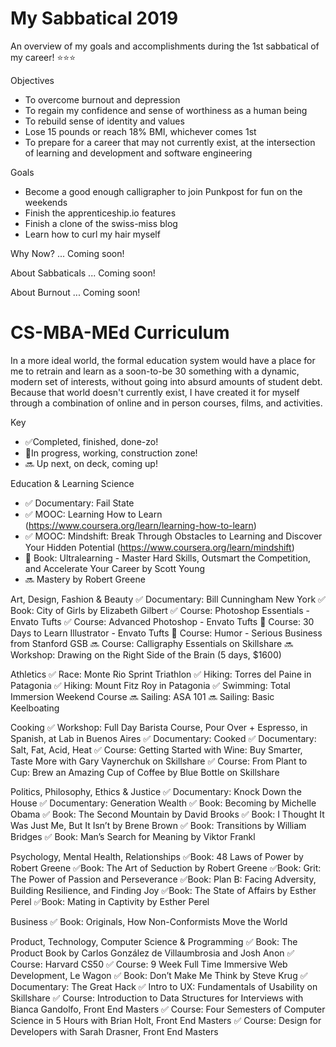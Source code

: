 # My Sabbatical 2019
An overview of my goals and accomplishments during the 1st sabbatical of my career! ⭐⭐⭐

Objectives
- To overcome burnout and depression 
- To regain my confidence and sense of worthiness as a human being
- To rebuild sense of identity and values 
- Lose 15 pounds or reach 18% BMI, whichever comes 1st 
- To prepare for a career that may not currently exist, at the intersection of learning and development and software engineering 

Goals
- Become a good enough calligrapher to join Punkpost for fun on the weekends
- Finish the apprenticeship.io features 
- Finish a clone of the swiss-miss blog 
- Learn how to curl my hair myself 

Why Now? 
... Coming soon! 

About Sabbaticals
... Coming soon! 

About Burnout
... Coming soon!

# CS-MBA-MEd Curriculum
In a more ideal world, the formal education system would have a place for me to retrain and learn as a soon-to-be 30 something with a dynamic, modern set of interests, without going into absurd amounts of student debt. Because that world doesn't currently exist, I have created it for myself through a combination of online and in person courses, films, and activities. 

Key 
- ✅Completed, finished, done-zo! 
- 🚧In progress, working, construction zone! 
- 🔜 Up next, on deck, coming up! 

Education & Learning Science
- ✅ Documentary: Fail State
- ✅ MOOC: Learning How to Learn (https://www.coursera.org/learn/learning-how-to-learn) 
- ✅ MOOC: Mindshift: Break Through Obstacles to Learning and Discover Your Hidden Potential (https://www.coursera.org/learn/mindshift)
- 🚧 Book: Ultralearning - Master Hard Skills, Outsmart the Competition, and Accelerate Your Career by Scott Young
- 🔜 Mastery by Robert Greene

Art, Design, Fashion & Beauty
✅ Documentary: Bill Cunningham New York
✅ Book: City of Girls by Elizabeth Gilbert
✅ Course: Photoshop Essentials - Envato Tufts
✅ Course: Advanced Photoshop - Envato Tufts 
🚧 Course: 30 Days to Learn Illustrator - Envato Tufts 
🚧 Course: Humor - Serious Business from Stanford GSB
🔜 Course: Calligraphy Essentials on Skillshare
🔜 Workshop: Drawing on the Right Side of the Brain (5 days, $1600)

Athletics
✅ Race: Monte Rio Sprint Triathlon
✅ Hiking: Torres del Paine in Patagonia
✅ Hiking: Mount Fitz Roy in Patagonia 
✅ Swimming: Total Immersion Weekend Course
🔜 Sailing: ASA 101 
🔜 Sailing: Basic Keelboating 

Cooking 
✅ Workshop: Full Day Barista Course, Pour Over + Espresso, in Spanish, at Lab in Buenos Aires 
✅ Documentary: Cooked
✅ Documentary: Salt, Fat, Acid, Heat 
✅ Course: Getting Started with Wine: Buy Smarter, Taste More with Gary Vaynerchuk on Skillshare
✅ Course: From Plant to Cup: Brew an Amazing Cup of Coffee by Blue Bottle on Skillshare

Politics, Philosophy, Ethics & Justice
✅ Documentary: Knock Down the House 
✅ Documentary: Generation Wealth
✅ Book: Becoming by Michelle Obama
✅ Book: The Second Mountain by David Brooks 
✅ Book: I Thought It Was Just Me, But It Isn’t by Brene Brown
✅ Book: Transitions by William Bridges 
✅ Book: Man’s Search for Meaning by Viktor Frankl 

Psychology, Mental Health, Relationships
✅Book: 48 Laws of Power by Robert Greene 
✅Book: The Art of Seduction by Robert Greene 
✅Book: Grit: The Power of Passion and Perseverance 
✅Book: Plan B: Facing Adversity, Building Resilience, and Finding Joy 
✅Book: The State of Affairs by Esther Perel 
✅Book: Mating in Captivity by Esther Perel 

Business
✅ Book: Originals, How Non-Conformists Move the World 

Product, Technology, Computer Science & Programming
✅ Book: The Product Book by Carlos González de Villaumbrosia and Josh Anon
✅ Course: Harvard CS50 
✅ Course: 9 Week Full Time Immersive Web Development, Le Wagon 
✅ Book: Don’t Make Me Think by Steve Krug
✅ Documentary: The Great Hack
✅ Intro to UX: Fundamentals of Usability on Skillshare
✅ Course: Introduction to Data Structures for Interviews with Bianca Gandolfo, Front End Masters 
✅ Course: Four Semesters of Computer Science in 5 Hours with Brian Holt, Front End Masters 
✅ Course: Design for Developers with Sarah Drasner, Front End Masters 
